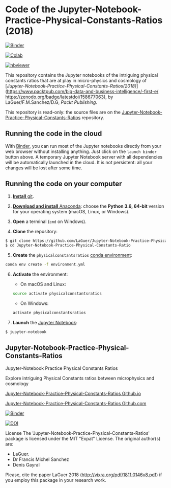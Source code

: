 # Code of the Jupyter-Notebook-Practice-Physical-Constants-Ratios (2018)

[![Binder](https://mybinder.org/badge_logo.svg)](https://mybinder.org/v2/gh/LaGuer/Jupyter-Notebook-Practice-Physical-Constants-Ratios/master)

[![Colab](https://colab.research.google.com/assets/colab-badge.svg)](https://colab.research.google.com/github/laguer/Jupyter-Notebook-Practice-Physical-Constants-Ratios/blob/master/Jupyter-Notebook%20Practice%20Physical%20Constants%20Ratios.ipynb)

[![nbviewer](https://img.shields.io/badge/view%20on-nbviewer-brightgreen.svg)](https://nbviewer.jupyter.org/github/LaGuer/Jupyter-Notebook-Practice-Physical-Constants-Ratios/blob/master/Jupyter-Notebook%20Practice%20Physical%20Constants%20Ratios.ipynb)

This repository contains the Jupyter notebooks of the intriguing physical constants ratios that are at play in micro-physics and cosmology of [*Jupyter-Notebook-Practice-Physical-Constants-Ratios(2018)*](https://www.packtpub.com/big-data-and-business-intelligence/-first-e/ https://zenodo.org/badge/latestdoi/158677063), by LaGuer/F.M.Sanchez/D.G, *Packt Publishing*.

This repository is read-only: the source files are on the [Jupyter-Notebook-Practice-Physical-Constants-Ratios](https://github.com/LaGuer/Jupyter-Notebook-Practice-Physical-Constants-Ratios) repository.


## Running the code in the cloud

With [Binder](https://mybinder.org/), you can run most of the Jupyter notebooks directly from your web browser without installing anything. Just click on the `launch binder` button above. A temporary Jupyter Notebook server with all dependencies will be automatically launched in the cloud. It is not persistent: all your changes will be lost after some time.


## Running the code on your computer

1. [**Install** git](https://git-scm.com/downloads).

2. [**Download and install** Anaconda](https://www.anaconda.com/download/): choose the **Python 3.6, 64-bit** version for your operating system (macOS, Linux, or Windows).

3. **Open** a terminal (`cmd` on Windows).

4. **Clone** the repository:

```bash
$ git clone https://github.com/LaGuer/Jupyter-Notebook-Practice-Physical-Constants-Ratio.git
$ cd Jupyter-Notebook-Practice-Physical-Constants-Ratio
```

5. **Create** the `physicalconstantsratios` [conda environment](https://conda.io/docs/user-guide/tasks/manage-environments.html#creating-an-environment-from-an-environment-yml-file):

```bash
conda env create -f environment.yml
```

6. **Activate** the environment:

    * On macOS and Linux:

    ```bash
    source activate physicalconstantsratios
    ```

    * On Windows:

    ```bash
    activate physicalconstantsratios
    ```

7. **Launch** the [Jupyter Notebook](http://jupyter.org/install.html):

```bash
$ jupyter-notebook
```
## Jupyter-Notebook-Practice-Physical-Constants-Ratios

Jupyter-Notebook Practice Physical Constants Ratios

Explore intriguing Physical Constants ratios between microphysics and cosmology

[Jupyter-Notebook-Practice-Physical-Constants-Ratios Github.io](https://laguer.github.io/Jupyter-Notebook-Practice-Physical-Constants-Ratios/_episode/01-Sharing-Jupyter-Notebooks-using-GitHub.md)

[Jupyter-Notebook-Practice-Physical-Constants-Ratios Github.com](https://github.com/LaGuer/Jupyter-Notebook-Practice-Physical-Constants-Ratios)

[![Binder](https://mybinder.org/badge_logo.svg)](https://mybinder.org/v2/gh/LaGuer/Jupyter-Notebook-Practice-Physical-Constants-Ratios/master)

[![DOI](https://zenodo.org/badge/158677063.svg)](https://zenodo.org/badge/latestdoi/158677063)

License
The 'Jupyter-Notebook-Practice-Physical-Constants-Ratios' package is licensed under the MIT "Expat" License. The original author(s) are:
* LaGuer.
* Dr Francis Michel Sanchez
* Denis Gayral

Please, cite the paper LaGuer 2018 (http://vixra.org/pdf/1811.0146v8.pdf) if you employ this package in your research work.

